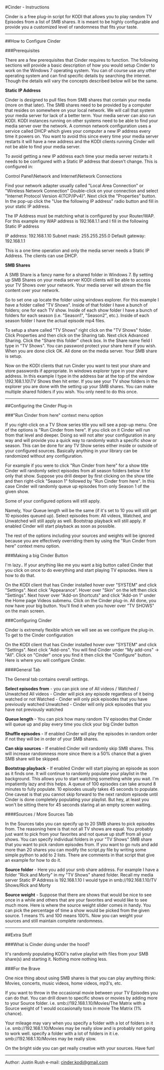 #Cinder - Instructions

Cinder is a free plug-in script for KODI that allows you to play random TV Episodes from a list of SMB shares.
It is meant to be highly configurable and provide you a customized level of randomness that fits your taste.

------------------------------------------------------------------------------------------------------------

##How to Configure Cinder

###Prerequisites

There are a few prerequisites that Cinder requires to function. 
The following sections will provide a basic description of how you would setup Cinder to work on the 
Windows 7 operating system. You can of course use any other operating system and can find specific details
by searching the internet. Though the details will vary the concepts described below will be the same. 


**Static IP Address**

Cinder is designed to pull files from SMB shares that contain your media (more on that later). 
The SMB shares need to be provided by a computer that resides on somewhere on your local network.
We will call that system your media server for lack of a better term. Your media server can also run KODI.
KODI instances running on other systems need to be able to find your media server over the network. 
A common network configuration uses a service called DHCP which gives your computer a new IP address 
every time it powers on. You want to avoid this since every time your media server restarts it will have
a new address and the KODI clients running Cinder will not be able to find your media server.

To avoid getting a new IP address each time your media server restarts it needs to be configured with a
Static IP address that doesn't change. This is configured in:

Control Panel\Network and Internet\Network Connections 

Find your network adapter usually called "Local Area Connection" or "Wireless Network Connection"
Double-click on your connection and select "Internet Protocol Version 4(TCP/IPv4)". 
Next click the "Properties" button.
In the pop-up click the "Use the following IP address" radio button and fill in your static IP address.

The IP Address must be matching what is configured by your Router/WAP. For this example my WAP address is
192.168.1.1 and I fill in the following Static IP address

IP address: 192.168.1.10
Subnet mask: 255.255.255.0
Default gateway: 192.168.1.1

This is a one time operation and only the media server needs a Static IP Address. The clients can use DHCP.


**SMB Shares** 

A SMB Share is a fancy name for a shared folder in Windows 7. By setting up SMB Shares on your media server
KODI clients will be able to access your TV Shows over your network. Your media server will stream the file
content over your network.

So to set one up locate the folder using windows explorer. For this example I have a folder called "TV Shows". 
Inside of that folder I have a bunch of folders; one for each TV show. Inside of each show folder I have
a bunch of folders for each season (i.e. "Season1", "Season2", etc.). Inside of each season folder I have
the actual episode mp4 files.

To setup a share called "TV Shows" right click on the "TV Shows" folder. Click Properties and then click on
the Sharing tab. Next click Advanced Sharing. Click the "Share this folder" check box. In the Share name
field I type in "TV Shows". You can password protect your share here if you wish. When you are done click OK.
All done on the media server. Your SMB share is setup.

Now on the KODI clients that run Cinder you want to test your share and store passwords if appropriate.
In windows explorer type in your share address. In this example I type in the address bar at the top of the
window \\192.168.1.10\TV Shows then hit enter. If you see your TV show folders in the explorer you are
done with the setting up your SMB shares. You can make multiple shared folders if you wish. 
You only need to do this once.


------------------------------------------------------------------------------------------------------------


##Configuring the Cinder Plug-in

###"Run Cinder from here" context menu option

If you right-click on a TV Show series title you will see a pop-up menu. One of the options is
"Run Cinder from here". If you click on it Cinder will run from that level and deeper. Doing so will not alter
your configuration in any way and will provide you a quick way to randomly watch a specific show or season.
This can be done for any TV Show series either inside or outside of your configured sources.
Basically anything in your library can be randomized without any configuration.

For example if you were to click "Run Cinder from here" for a show title Cinder will randomly select 
episodes from all season folders below it for only that show.
Suppose you drill deeper by first clicking on the show title and then right-click "Season 1" followed
by "Run Cinder from here". In this case Cinder will randomly queue up episodes from only Season 1
of the given show.

Some of your configured options will still apply. 

Namely, Your Queue length will be the same (if it's set to 10 you will still get 10 episodes queued up).
Select episodes from: All videos, Watched, and Unwatched will still apply as well.
Bootstrap playback will still apply. If enabled Cinder will start playback as soon as possible.

The rest of the options including your sources and weights will be ignored because you are effectively
overriding them by using the "Run Cinder from here" context menu option.


###Making a big Cinder Button

I'm lazy.. If your anything like me you want a big button called Cinder that you click on once 
to do everything and start playing TV episodes. Here is how to do that.

On the KODI client that has Cinder installed hover over "SYSTEM" and click "Settings". Next click "Appearance".
Hover over "Skin" on the left then click "Settings". Next hover over "Add-on Shortcuts" and click "Add-on 1" 
under the Home page Videos submenu. Click on the Cinder plug-in. All done, you now have your big button.
You'll find it when you hover over "TV SHOWS" on the main screen.


###Configuring Cinder

Cinder is extremely flexible which we will see as we configure the plug-in. To get to the Cinder configuration

On the KODI client that has Cinder installed hover over "SYSTEM" and click "Settings". Next click "Add-ons". 
You will find Cinder under "My add-ons" -> "All". Click on "Cinder" once you find it then click the 
"Configure" button. Here is where you will configure Cinder.

####General Tab 

  The General tab contains overall settings.

  **Select episodes from** - you can pick one of All videos / Watched / Unwatched
            All videos - Cinder will pick any episode regardless of it being watched or not
               Watched - Cinder will only pick episodes that you have previously watched
             Unwatched - Cinder will only pick episodes that you have not previously watched

  **Queue length** - You can pick how many random TV episodes that Cinder will queue up and play every time
                 you click your big Cinder button

  **Shuffle episodes** - If enabled Cinder will play the episodes in random order if not they will be in order
                     of your SMB shares.

  **Can skip sources** - If enabled Cinder will randomly skip SMB shares. This will increase randomness more
                     since there is a 50% chance that a given SMB share will be skipped.

  **Bootstrap playback** - If enabled Cinder will start playing an episode as soon as it finds one. It will
                       continue to randomly populate your playlist in the background. This allows you to
                       start watching something while you wait. I'm impatiently lazy and this helps.
                       A queue of 100 episodes can take around 8 minutes to fully populate. 
                       10 episodes usually takes 45 seconds to populate. One caveat is that you cannot
                       skip forward to the next random episode until Cinder is done completely populating 
                       your playlist. But hey, at least you won't be sitting there for 45 seconds staring
                       at an empty screen waiting.


####Sources / More Sources Tab

  In the Sources tabs you can specify up to 20 SMB shares to pick episodes from. The reasoning here is that
  not all TV shows are equal. You probably just want to pick from your favorites and not queue up stuff from
  all your shows.  You can specify individual folders in your "TV Shows" SMB share that you want to pick 
  random episodes from. If you want to go nuts and add more than 20 shares you can modify the script.py
  file by writing some simple python to add to 2 lists. There are comments in that script that give an
  example for how to do it.

  **Source folder** - Here you add your smb share address. For example I have a folder "Rick and Morty" in my
                  "TV Shows" shared folder. Recall my media server Static IP Address is 192.168.1.10
                  I would type in smb://192.168.1.10/TV Shows/Rick and Morty 

  **Source weight** - Suppose that there are shows that would be nice to see once in a while and others that
                  are your favorites and would like to see much more. Here is where the source weight
                  slider comes in handy. You can pick the percentage of time a show would be picked from
                  the given source. 1 means 1% and 100 means 100%. Now you can weight your sources and
                  still maintain complete randomness.


------------------------------------------------------------------------------------------------------------

##Extra Stuff

###What is Cinder doing under the hood?

It's randomly populating KODI's native playlist with files from your SMB share(s) and starting it. 
Nothing more nothing less.


###For the Brave

One nice thing about using SMB shares is that you can play anything think: Movies, concerts, music videos,
home videos, mp3's, etc.

If you want to throw in the occasional movie between your TV Episodes you can do that. You can drill down
to specific shows or movies by adding more to your Source folder. i.e. smb://192.168.1.10/Movies/The Matrix 
with a Source weight of 1 would occasionally toss in movie The Matrix (1% chance). 

Your mileage may vary when you specify a folder with a lot of folders in it 
i.e. smb://192.168.1.10/Movies may be really slow and is probably not going to work well. 
specify a folder with a lot of folders in it i.e. smb://192.168.1.10/Movies may be really slow.

On the bright side you can get really creative with your sources. Have fun!



------------------------------------------------------------------------------------------------------------

Author: Justin Rush
e-mail: cinder.kodi@gmail.com

